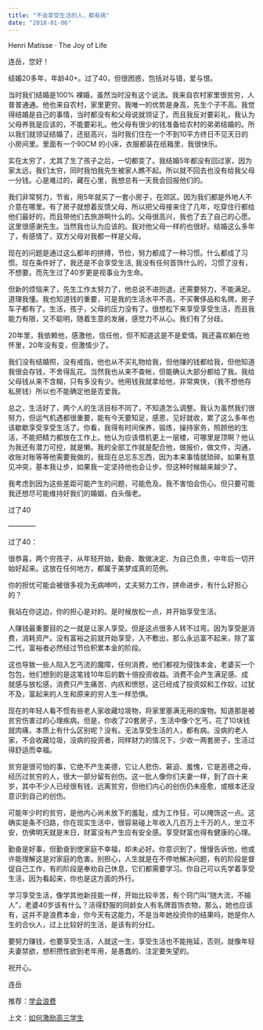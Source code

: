 ```yaml
---
title: "不会享受生活的人，都有病"
date: "2018-01-06"
---
```


Henri Matisse · The Joy of Life

连岳，您好！

结婚20多年，年龄40+。过了40，但很困惑，包括对与错，爱与恨。

当时我们结婚是100% 裸婚，虽然当时没有这个说法。我来自农村家里很贫穷，人普普通通。他也来自农村，家里更穷。我唯一的优势是身高，先生个子不高。我觉得结婚是自己的事情，当时都没有和父母说就领证了。而且我反对要彩礼，我认为父母养我是应该的，不能要彩礼。他父母有很少的钱准备给农村的弟弟结婚的。所以我们就领证结婚了，还挺高兴，当时我们住在一个不到10平方终日不见天日的小房间里。里面有一个90CM 的小床，衣服都装在纸箱里，我很快乐。

实在太穷了，尤其了生了孩子之后，一切都变了。我结婚5年都没有回过家，因为家太远，我们太穷，同时我怕我先生被家人瞧不起。所以就不回去也没有给我父母一分钱。心是难过的，藏在心里，我想总有一天我会回报他们的。

我们非常努力，节省，用5年就买了一套小房子，在郊区。因为我们都是外地人不介意在哪里。有了房子就想着反馈父母，所以把父母接来住了几年，吃穿住行都给他们最好的，而且带他们去旅游啊什么的。父母很高兴，我也了去了自己的心愿。这里很感谢先生。当然我也认为应该的。我对他父母一样的也很好。结婚这么多年了，有感情了，双方父母对我都一样是父母。

现在的问题是通过这么都年的拼搏，节俭，努力都成了一种习惯。什么都成了习惯。现在条件好了，我还是不会享受生活, 我没有任何首饰什么的，习惯了没有，不想要。而先生过了40岁更是视事业为生命。

但新的烦恼来了，先生工作太努力了，他总说不进则退，还需要努力，不能满足。道理我懂。我也知道钱的重要，可是我的生活水平不高，不买奢侈品和名牌，房子车子都有了。生活，孩子，父母的压力没有了。很想松下来享受享受生活，而且我能力有限，又不聪明，随着生意的发展，感觉力不从心。我们有了分歧。

20年里，我依赖他，感激他，信任他，但不知道这是不是爱情。我还喜欢躺在他怀里，20年没有变，但激情少了。

我们没有结婚照，没有戒指，他也从不买礼物给我，但他赚的钱都给我，但他知道我很会存钱，不舍得乱花。当然我也从来不查帐，但能确认大部分都给了我。我给父母钱从来不含糊，只有多没有少。他用钱我就拿给他，非常爽快，（我不想他存私房钱）所以也不能确定他是否爱我。

总之，生活好了，两个人的生活目标不同了，不知道怎么调整。我认为虽然我们很努力，但运气机遇都很重要，能有今天要知足，感恩，见好就收，累了这么多年也该歇歇享受享受生活了。你看，我得有时间保养，锻炼，操持家务，照顾他的生活，不能把精力都放在工作上。他认为应该借机更上一层楼，可哪里是顶啊？他认为我还有潜力可挖，就是懒。我的全部工作就是配合他，做报价，做文件，沟通，收账对账等等他需要我做的，我现在总忘东忘西，因为本来事情就琐碎。如果有意见冲突，基本我让步，如果我一定坚持他也会让步。但这种时候越来越少了。

我考虑到因为这些差距可能产生的问题，可能危及。我不害怕会伤心。但只要可能我还想尽可能维持好我们的婚姻，白头偕老。

过了40

————

过了40：

很恭喜，两个穷孩子，从年轻开始，勤奋、敢做决定、为自己负责，中年后一切开始好起来。这放在任何地方，都属于美梦成真的范例。

你的担忧可能会被很多视为无病呻吟，丈夫努力工作，拼命进步，有什么好担心的？

我站在你这边，你的担心是对的。是时候放松一点，并开始享受生活。

人赚钱最重要目的之一就是让家人享受。但是这点很多人转不过弯。因为享受是消费，消耗资产。没有富裕之前就开始享受，入不敷出，那么永远富不起来，除了富二代，富裕者必然经过节俭积累本金的阶段。

这也导致一些人陷入乞丐流的魔障，任何消费，他们都视为侵蚀本金，老婆买一个包包，他们想到的是这笔钱10年后的数十倍投资收益。消费不会产生满足感、成就感与放松感，消费只产生痛苦、内疚和愤怒，这已经成了投资奴和工作奴，过犹不及，富起来的人生和原来的穷人生一样恐惧。

现在的年轻人看不惯有些老人家收藏垃圾物，将家里塞满无用的废物。知道那是被贫穷伤害过的心理疾病。但是，你收了20套房子，生活中像个乞丐，花了10块钱就肉痛，本质上有什么区别呢？没有。无法享受生活的人，都有病。没病的老人家，不会收藏垃圾，没病的投资者，同样财力的情况下，少收一两套房子，生活过得舒适而幸福。

贫穷是很可怕的事，它绝不产生美德，它让人悲伤、窘迫、羞愧，它是恶德之母，经历过贫穷的人，很大一部分留有创伤。这一批人像你们夫妻一样，到了四十来岁，其中不少人已经很有钱，远离贫穷，但他们内心的创伤仍未痊愈，或根本还没意识到自己的创伤。

可能年少时的贫穷，是他内心尚未放下的羞耻，成为工作狂，可以掩饰这一点。这确实是条不归路，你在现实生活中，很容易碰上年收入几百万上千万的人，坐立不安，仿佛明天就是末日，财富没有产生应有安全感。享受财富也得有健康的心理。

勤奋是好事，但勤奋到使家庭不幸福，却未必好。你意识到了，慢慢告诉他，他或许能理解这是对家庭的危害。别担心，人生就是在不停地解决问题，有的阶段是督促自己工作，有的阶段是奉劝自己休息，它们都需要学习。你自己可以先学着享受生活，因为看起来，你也是这方面的外行。

学习享受生活，像学其他新技能一样，开始比较辛苦，有个窍门叫“随大流，不输人”，老婆40岁该有什么？活得舒服的同龄女人有名牌首饰衣物，那么，她也应该有，这并不是浪费本金，你今天有这能力，不是当年她投资你的结果吗，她是你人生的合伙人，过上比较好的生活，是该有的分红。

要努力赚钱，也要享受生活，人就这一生，享受生活也不能拖延，否则，就像年轻夫妻禁欲，想积攒性欲到老年用，是愚蠢的、注定要失望的。

祝开心。

连岳

推荐：[学会浪费](http://mp.weixin.qq.com/s?__biz=MjM5NDU0Mjk2MQ==&mid=2651622513&idx=1&sn=5b4350bf3c4b591b85948c640deb4f72&chksm=bd7e086f8a098179224f3fad5135ef6d6308545adf259f9a70781872002bc5fa730595e28299&scene=21#wechat_redirect)

上文：[如何激励高三学生](http://mp.weixin.qq.com/s?__biz=MjM5NDU0Mjk2MQ==&mid=2651625057&idx=1&sn=aecabe5493a8dcba4a81c602be472e75&chksm=bd7e127f8a099b69f6ad3eb07a069b7be3d227bfd9210130fc32dfc40555150b3d7c518af0b7&scene=21#wechat_redirect)
